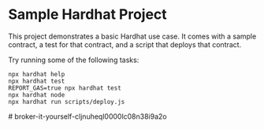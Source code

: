 # Sample Hardhat Project

This project demonstrates a basic Hardhat use case. It comes with a sample contract, a test for that contract, and a script that deploys that contract.

Try running some of the following tasks:

```shell
npx hardhat help
npx hardhat test
REPORT_GAS=true npx hardhat test
npx hardhat node
npx hardhat run scripts/deploy.js
```
#   b r o k e r - i t - y o u r s e l f - c l j n u h e q l 0 0 0 0 l c 0 8 n 3 8 i 9 a 2 o  
 